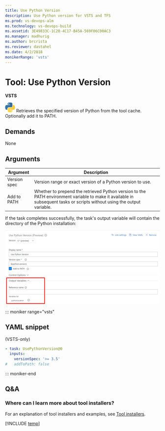 ```yaml
---
title: Use Python Version
description: Use Python version for VSTS and TFS
ms.prod: vs-devops-alm
ms.technology: vs-devops-build
ms.assetid: 3E49833C-1C28-4C17-B45A-569F06C00AC3
ms.manager: madhurig
ms.author: brcrista
ms.reviewer: dastahel
ms.date: 4/2/2018
monikerRange: 'vsts'
---
```



# Tool: Use Python Version

**VSTS**

![icon](_img/python.png) Retrieves the specified version of Python from the tool cache. Optionally add it to PATH.

## Demands

None

## Arguments

| Argument | Description |
|----------|-------------|
| Version spec | Version range or exact version of a Python version to use. |
| Add to PATH | Whether to prepend the retrieved Python version to the PATH environment variable to make it available in subsequent tasks or scripts without using the output variable. |

If the task completes successfully, the task's output variable will contain the directory of the Python installation:

![output variable](_img/use_python_version_output_variable.png)

::: moniker range="vsts"

## YAML snippet

(VSTS-only)

```YAML
- task: UsePythonVersion@0
  inputs:
    versionSpec: '>= 3.5'
#   addToPath: false
```

::: moniker-end

## Q&A
<!-- BEGINSECTION class="md-qanda" -->

### Where can I learn more about tool installers?

For an explanation of tool installers and examples, see [Tool installers](../../concepts/process/tasks.md#tool-installers).

[!INCLUDE [temp](../../_shared/qa-agents.md)]

<!-- ENDSECTION -->
